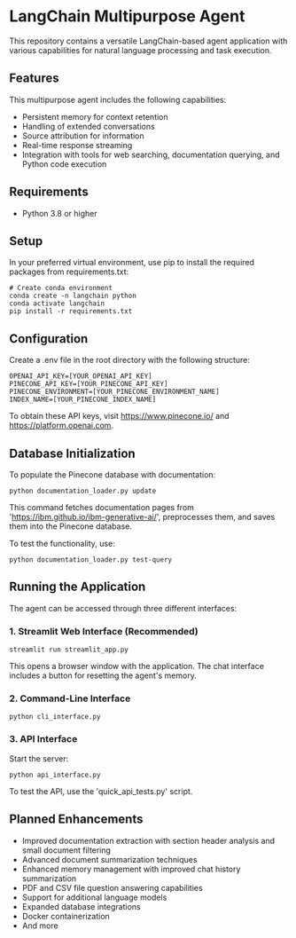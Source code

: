 # LangChain Multipurpose Agent

This repository contains a versatile LangChain-based agent application with various capabilities for natural language processing and task execution.

## Features

This multipurpose agent includes the following capabilities:
- Persistent memory for context retention
- Handling of extended conversations
- Source attribution for information
- Real-time response streaming
- Integration with tools for web searching, documentation querying, and Python code execution

## Requirements

- Python 3.8 or higher

## Setup

In your preferred virtual environment, use pip to install the required packages from requirements.txt:

```shell
# Create conda environment
conda create -n langchain python
conda activate langchain
pip install -r requirements.txt
```

## Configuration

Create a .env file in the root directory with the following structure:

```
OPENAI_API_KEY=[YOUR_OPENAI_API_KEY]
PINECONE_API_KEY=[YOUR_PINECONE_API_KEY]
PINECONE_ENVIRONMENT=[YOUR_PINECONE_ENVIRONMENT_NAME]
INDEX_NAME=[YOUR_PINECONE_INDEX_NAME]
```

To obtain these API keys, visit https://www.pinecone.io/ and https://platform.openai.com.

## Database Initialization

To populate the Pinecone database with documentation:

```shell
python documentation_loader.py update
```

This command fetches documentation pages from 'https://ibm.github.io/ibm-generative-ai/', preprocesses them, and saves them into the Pinecone database.

To test the functionality, use:

```shell
python documentation_loader.py test-query
```

## Running the Application

The agent can be accessed through three different interfaces:

### 1. Streamlit Web Interface (Recommended)

```shell
streamlit run streamlit_app.py
```

This opens a browser window with the application. The chat interface includes a button for resetting the agent's memory.

### 2. Command-Line Interface

```shell
python cli_interface.py
```

### 3. API Interface

Start the server:

```shell
python api_interface.py
```

To test the API, use the 'quick_api_tests.py' script.

## Planned Enhancements

- Improved documentation extraction with section header analysis and small document filtering
- Advanced document summarization techniques
- Enhanced memory management with improved chat history summarization
- PDF and CSV file question answering capabilities
- Support for additional language models
- Expanded database integrations
- Docker containerization
- And more
